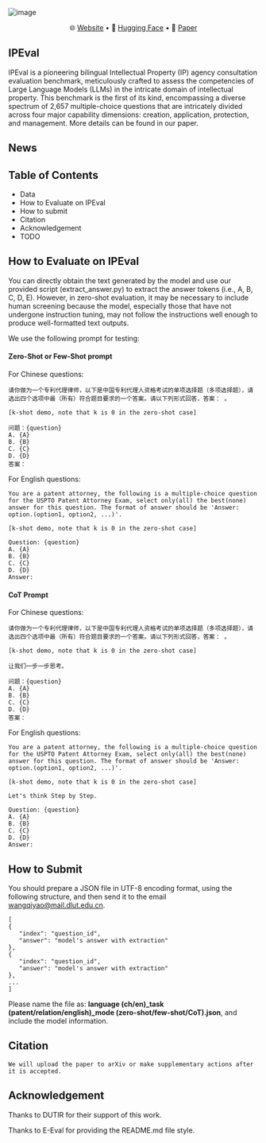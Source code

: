 ![image](https://github.com/Mathsion2/IPEval/blob/main/static/images/evaluate_system.jpg)


<p align="center">
   🌐 <a href="https://Qiyao-Wang.github.io/IPEval" target="_blank">Website</a> • 🤗 <a href="https://huggingface.co/datasets/Mathsion/IPEval" target="_blank">Hugging Face</a>  • 📃 <a href="" target="_blank">Paper</a> 
</p>

## IPEval
IPEval is a pioneering bilingual Intellectual Property (IP) agency consultation evaluation benchmark, meticulously crafted to assess the competencies of Large Language Models (LLMs) in the intricate domain of intellectual property. This benchmark is the first of its kind, encompassing a diverse spectrum of 2,657 multiple-choice questions that are intricately divided across four major capability dimensions: creation, application, protection, and management. More details can be found in our paper.

## News

## Table of Contents
 - Data
 - How to Evaluate on IPEval
 - How to submit
 - Citation
 - Acknowledgement
 - TODO

## How to Evaluate on IPEval
You can directly obtain the text generated by the model and use our provided script (extract_answer.py) to extract the answer tokens (i.e., A, B, C, D, E). However, in zero-shot evaluation, it may be necessary to include human screening because the model, especially those that have not undergone instruction tuning, may not follow the instructions well enough to produce well-formatted text outputs.

We use the following prompt for testing:
#### Zero-Shot or Few-Shot prompt
For Chinese questions:
```
请你做为一个专利代理律师，以下是中国专利代理人资格考试的单项选择题（多项选择题），请选出四个选项中最（所有）符合题目要求的一个答案。请以下列形式回答，答案： 。

[k-shot demo, note that k is 0 in the zero-shot case]

问题：{question}
A. {A}
B. {B}
C. {C}
D. {D}
答案：
```

For English questions:
```
You are a patent attorney, the following is a multiple-choice question for the USPTO Patent Attorney Exam, select only(all) the best(none) answer for this question. The format of answer should be 'Answer: option.(option1, option2, ...)'.

[k-shot demo, note that k is 0 in the zero-shot case]

Question: {question}
A. {A}
B. {B}
C. {C}
D. {D}
Answer: 
```
#### CoT Prompt
For Chinese questions:
```
请你做为一个专利代理律师，以下是中国专利代理人资格考试的单项选择题（多项选择题），请选出四个选项中最（所有）符合题目要求的一个答案。请以下列形式回答，答案： 。

[k-shot demo, note that k is 0 in the zero-shot case]

让我们一步一步思考。

问题：{question}
A. {A}
B. {B}
C. {C}
D. {D}
答案：
```

For English questions:
```
You are a patent attorney, the following is a multiple-choice question for the USPTO Patent Attorney Exam, select only(all) the best(none) answer for this question. The format of answer should be 'Answer: option.(option1, option2, ...)'.

[k-shot demo, note that k is 0 in the zero-shot case]

Let's think Step by Step.

Question: {question}
A. {A}
B. {B}
C. {C}
D. {D}
Answer: 
```

## How to Submit
You should prepare a JSON file in UTF-8 encoding format, using the following structure, and then send it to the email wangqiyao@mail.dlut.edu.cn.

```
[
{
   "index": "question_id",
   "answer": "model's answer with extraction"
},
{
   "index": "question_id",
   "answer": "model's answer with extraction"
},
...
]
```
Please name the file as: **language (ch/en)_task (patent/relation/english)_mode (zero-shot/few-shot/CoT).json**, and include the model information.

## Citation
```
We will upload the paper to arXiv or make supplementary actions after it is accepted.
```

## Acknowledgement
Thanks to DUTIR for their support of this work.

Thanks to E-Eval for providing the README.md file style.
